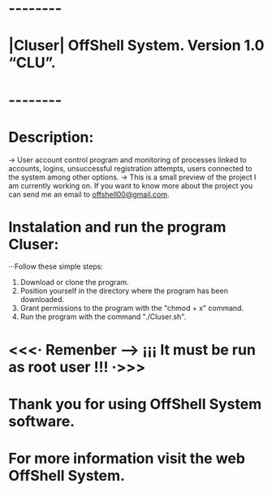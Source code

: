 # --------
# |Cluser| OffShell System. Version 1.0 “CLU”. 
# --------
# Description:
→ User account control program and monitoring of processes linked to accounts, logins, unsuccessful registration attempts, users connected to the system among other options.
-> This is a small preview of the project I am currently working on. If you want to know more about the project you can send me an email to offshell00@gmail.com.
# Instalation and run the program Cluser:
···Follow these simple steps:
1. Download or clone the program.
2. Position yourself in the directory where the program has been downloaded.
3. Grant permissions to the program with the "chmod + x" command.
4. Run the program with the command "./Cluser.sh".
# <<<· Remenber --> ¡¡¡ It must be run as root user !!! ·>>>

# Thank you for using OffShell System software.
# For more information visit the web OffShell System.
